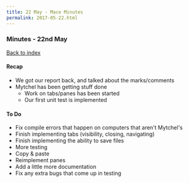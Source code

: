 ```yaml
---
title: 22 May - Mace Minutes
permalink: 2017-05-22.html
---
```


### Minutes - 22nd May

[Back to index](../index.html)

#### Recap
* We got our report back, and talked about the marks/comments
* Mytchel has been getting stuff done
  * Work on tabs/panes has been started
  * Our first unit test is implemented
  
#### To Do
* Fix compile errors that happen on computers that aren't Mytchel's
* Finish implementing tabs (visibility, closing, navigating)
* Finish implementing the ability to save files
* More testing
* Copy & paste
* Reimplement panes
* Add a little more documentation
* Fix any extra bugs that come up in testing
